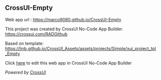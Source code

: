 ## CrossUI-Empty
Web app url : https://marco9080.github.io/CrossUI-Empty

This project was created by CrossUI No-Code App Builder: https://crossui.com/RADGithub

Based on template: https://linb.github.io/CrossUI_Assets/assets/projects/Simple/xui_project_tpl_Empty

Click [here](https://crossui.com/RADGithub/#!from=github&owner=marco9080&repo=CrossUI-Empty) to edit this web app in CrossUI No-Code App Builder

<i>Powered by [CrossUI](https://crossui.com)</i>
